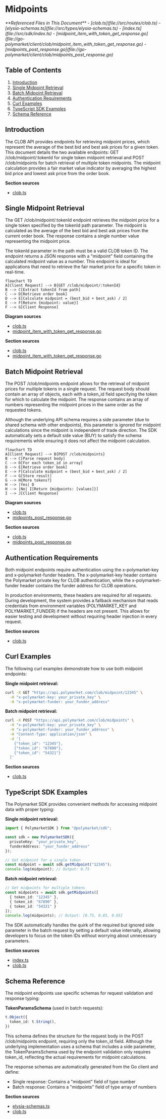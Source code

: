# Midpoints

<cite>
**Referenced Files in This Document**   
- [clob.ts](file://src/routes/clob.ts)
- [elysia-schemas.ts](file://src/types/elysia-schemas.ts)
- [index.ts](file://src/sdk/index.ts)
- [midpoint_item_with_token_get_response.go](file://go-polymarket/client/clob/midpoint_item_with_token_get_response.go)
- [midpoints_post_response.go](file://go-polymarket/client/clob/midpoints_post_response.go)
</cite>

## Table of Contents
1. [Introduction](#introduction)
2. [Single Midpoint Retrieval](#single-midpoint-retrieval)
3. [Batch Midpoint Retrieval](#batch-midpoint-retrieval)
4. [Authentication Requirements](#authentication-requirements)
5. [Curl Examples](#curl-examples)
6. [TypeScript SDK Examples](#typescript-sdk-examples)
7. [Schema Reference](#schema-reference)

## Introduction
The CLOB API provides endpoints for retrieving midpoint prices, which represent the average of the best bid and best ask prices for a given token. This document details the two available endpoints: GET /clob/midpoint/:tokenId for single token midpoint retrieval and POST /clob/midpoints for batch retrieval of multiple token midpoints. The midpoint calculation provides a fair market value indicator by averaging the highest bid price and lowest ask price from the order book.

**Section sources**
- [clob.ts](file://src/routes/clob.ts#L0-L799)

## Single Midpoint Retrieval
The GET /clob/midpoint/:tokenId endpoint retrieves the midpoint price for a single token specified by the tokenId path parameter. The midpoint is calculated as the average of the best bid and best ask prices from the current order book. The response contains a single number value representing the midpoint price.

The tokenId parameter in the path must be a valid CLOB token ID. The endpoint returns a JSON response with a "midpoint" field containing the calculated midpoint value as a number. This endpoint is ideal for applications that need to retrieve the fair market price for a specific token in real-time.

```mermaid
flowchart TD
A[Client Request] --> B{GET /clob/midpoint/:tokenId}
B --> C[Extract tokenId from path]
C --> D[Retrieve order book]
D --> E[Calculate midpoint = (best_bid + best_ask) / 2]
E --> F[Return {midpoint: value}]
F --> G[Client Response]
```

**Diagram sources**
- [clob.ts](file://src/routes/clob.ts#L0-L799)
- [midpoint_item_with_token_get_response.go](file://go-polymarket/client/clob/midpoint_item_with_token_get_response.go#L0-L83)

**Section sources**
- [clob.ts](file://src/routes/clob.ts#L0-L799)
- [midpoint_item_with_token_get_response.go](file://go-polymarket/client/clob/midpoint_item_with_token_get_response.go#L0-L83)

## Batch Midpoint Retrieval
The POST /clob/midpoints endpoint allows for the retrieval of midpoint prices for multiple tokens in a single request. The request body should contain an array of objects, each with a token_id field specifying the token for which to calculate the midpoint. The response contains an array of numbers representing the midpoint prices in the same order as the requested tokens.

Although the underlying API schema requires a side parameter (due to shared schema with other endpoints), this parameter is ignored for midpoint calculations since the midpoint is independent of trade direction. The SDK automatically sets a default side value (BUY) to satisfy the schema requirements while ensuring it does not affect the midpoint calculation.

```mermaid
flowchart TD
A[Client Request] --> B{POST /clob/midpoints}
B --> C[Parse request body]
C --> D[For each token_id in array]
D --> E[Retrieve order book]
E --> F[Calculate midpoint = (best_bid + best_ask) / 2]
F --> G[Store result]
G --> H{More tokens?}
H --> |Yes| D
H --> |No| I[Return {midpoints: [values]}]
I --> J[Client Response]
```

**Diagram sources**
- [clob.ts](file://src/routes/clob.ts#L0-L799)
- [midpoints_post_response.go](file://go-polymarket/client/clob/midpoints_post_response.go#L0-L89)

**Section sources**
- [clob.ts](file://src/routes/clob.ts#L0-L799)
- [midpoints_post_response.go](file://go-polymarket/client/clob/midpoints_post_response.go#L0-L89)

## Authentication Requirements
Both midpoint endpoints require authentication using the x-polymarket-key and x-polymarket-funder headers. The x-polymarket-key header contains the Polymarket private key for CLOB authentication, while the x-polymarket-funder header contains the funder address for CLOB operations.

In production environments, these headers are required for all requests. During development, the system provides a fallback mechanism that reads credentials from environment variables (POLYMARKET_KEY and POLYMARKET_FUNDER) if the headers are not present. This allows for easier testing and development without requiring header injection in every request.

**Section sources**
- [clob.ts](file://src/routes/clob.ts#L0-L799)

## Curl Examples
The following curl examples demonstrate how to use both midpoint endpoints:

**Single midpoint retrieval:**
```bash
curl -X GET "https://api.polymarket.com/clob/midpoint/12345" \
  -H "x-polymarket-key: your_private_key" \
  -H "x-polymarket-funder: your_funder_address"
```

**Batch midpoint retrieval:**
```bash
curl -X POST "https://api.polymarket.com/clob/midpoints" \
  -H "x-polymarket-key: your_private_key" \
  -H "x-polymarket-funder: your_funder_address" \
  -H "Content-Type: application/json" \
  -d '[
    {"token_id": "12345"},
    {"token_id": "67890"},
    {"token_id": "54321"}
  ]'
```

**Section sources**
- [clob.ts](file://src/routes/clob.ts#L0-L799)

## TypeScript SDK Examples
The Polymarket SDK provides convenient methods for accessing midpoint data with proper typing:

**Single midpoint retrieval:**
```typescript
import { PolymarketSDK } from "@polymarket/sdk";

const sdk = new PolymarketSDK({
  privateKey: "your_private_key",
  funderAddress: "your_funder_address"
});

// Get midpoint for a single token
const midpoint = await sdk.getMidpoint("12345");
console.log(midpoint); // Output: 0.75
```

**Batch midpoint retrieval:**
```typescript
// Get midpoints for multiple tokens
const midpoints = await sdk.getMidpoints([
  { token_id: "12345" },
  { token_id: "67890" },
  { token_id: "54321" }
]);
console.log(midpoints); // Output: [0.75, 0.85, 0.65]
```

The SDK automatically handles the quirk of the required but ignored side parameter in the batch request by setting a default value internally, allowing developers to focus on the token IDs without worrying about unnecessary parameters.

**Section sources**
- [index.ts](file://src/sdk/index.ts#L0-L13)
- [clob.ts](file://src/routes/clob.ts#L0-L799)

## Schema Reference
The midpoint endpoints use specific schemas for request validation and response typing:

**TokenParamsSchema** (used in batch requests):
```typescript
t.Object({
  token_id: t.String(),
})
```

This schema defines the structure for the request body in the POST /clob/midpoints endpoint, requiring only the token_id field. Although the underlying implementation uses a schema that includes a side parameter, the TokenParamsSchema used by the endpoint validation only requires token_id, reflecting the actual requirements for midpoint calculations.

The response schemas are automatically generated from the Go client and define:
- Single response: Contains a "midpoint" field of type number
- Batch response: Contains a "midpoints" field of type array of numbers

**Section sources**
- [elysia-schemas.ts](file://src/types/elysia-schemas.ts#L0-L799)
- [clob.ts](file://src/routes/clob.ts#L0-L799)